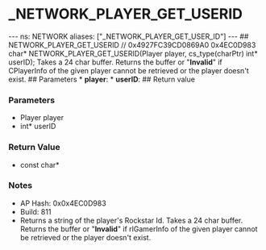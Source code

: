 # _NETWORK_PLAYER_GET_USERID

--- ns: NETWORK aliases: ["_NETWORK_PLAYER_GET_USER_ID"] --- ## NETWORK_PLAYER_GET_USERID  // 0x4927FC39CD0869A0 0x4EC0D983 char* NETWORK_PLAYER_GET_USERID(Player player, cs_type(charPtr) int* userID);  Takes a 24 char buffer. Returns the buffer or "**Invalid**" if CPlayerInfo of the given player cannot be retrieved or the player doesn't exist.  ## Parameters * **player**: * **userID**:  ## Return value

### Parameters
* Player player
* int* userID

### Return Value
* const char*

### Notes
* AP Hash: 0x0x4EC0D983
* Build: 811
* Returns a string of the player's Rockstar Id. 
Takes a 24 char buffer. Returns the buffer or "**Invalid**" if rlGamerInfo of the given player cannot be retrieved or the player doesn't exist.

